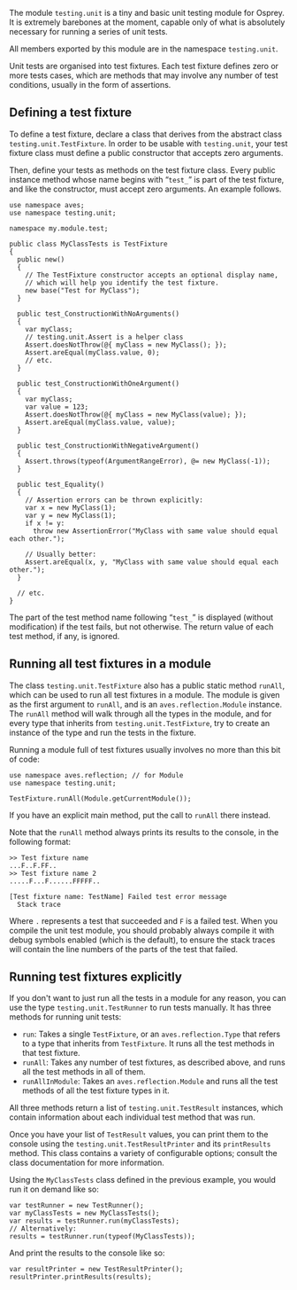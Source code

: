 The module `testing.unit` is a tiny and basic unit testing module for Osprey. It is extremely barebones at the moment, capable only of what is absolutely necessary for running a series of unit tests.

All members exported by this module are in the namespace `testing.unit`.

Unit tests are organised into test fixtures. Each test fixture defines zero or more tests cases, which are methods that may involve any number of test conditions, usually in the form of assertions.

## Defining a test fixture

To define a test fixture, declare a class that derives from the abstract class `testing.unit.TestFixture`. In order to be usable with `testing.unit`, your test fixture class must define a public constructor that accepts zero arguments.

Then, define your tests as methods on the test fixture class. Every public instance method whose name begins with “`test_`” is part of the test fixture, and like the constructor, must accept zero arguments. An example follows.

```
use namespace aves;
use namespace testing.unit;

namespace my.module.test;

public class MyClassTests is TestFixture
{
  public new()
  {
    // The TestFixture constructor accepts an optional display name,
    // which will help you identify the test fixture.
    new base("Test for MyClass");
  }

  public test_ConstructionWithNoArguments()
  {
    var myClass;
    // testing.unit.Assert is a helper class
    Assert.doesNotThrow(@{ myClass = new MyClass(); });
    Assert.areEqual(myClass.value, 0);
    // etc.
  }

  public test_ConstructionWithOneArgument()
  {
    var myClass;
    var value = 123;
    Assert.doesNotThrow(@{ myClass = new MyClass(value); });
    Assert.areEqual(myClass.value, value);
  }

  public test_ConstructionWithNegativeArgument()
  {
    Assert.throws(typeof(ArgumentRangeError), @= new MyClass(-1));
  }

  public test_Equality()
  {
    // Assertion errors can be thrown explicitly:
    var x = new MyClass(1);
    var y = new MyClass(1);
    if x != y:
      throw new AssertionError("MyClass with same value should equal each other.");

    // Usually better:
    Assert.areEqual(x, y, "MyClass with same value should equal each other.");
  }

  // etc.
}
```

The part of the test method name following “`test_`” is displayed (without modification) if the test fails, but not otherwise. The return value of each test method, if any, is ignored.

## Running all test fixtures in a module

The class `testing.unit.TestFixture` also has a public static method `runAll`, which can be used to run all test fixtures in a module. The module is given as the first argument to `runAll`, and is an `aves.reflection.Module` instance. The `runAll` method will walk through all the types in the module, and for every type that inherits from `testing.unit.TestFixture`, try to create an instance of the type and run the tests in the fixture.

Running a module full of test fixtures usually involves no more than this bit of code:

```
use namespace aves.reflection; // for Module
use namespace testing.unit;

TestFixture.runAll(Module.getCurrentModule());
```

If you have an explicit main method, put the call to `runAll` there instead.

Note that the `runAll` method always prints its results to the console, in the following format:

    >> Test fixture name
    ...F..F.FF..
    >> Test fixture name 2
    .....F...F......FFFFF..

    [Test fixture name: TestName] Failed test error message
      Stack trace

Where `.` represents a test that succeeded and `F` is a failed test. When you compile the unit test module, you should probably always compile it with debug symbols enabled (which is the default), to ensure the stack traces will contain the line numbers of the parts of the test that failed.

## Running test fixtures explicitly

If you don't want to just run all the tests in a module for any reason, you can use the type `testing.unit.TestRunner` to run tests manually. It has three methods for running unit tests:

* `run`: Takes a single `TestFixture`, or an `aves.reflection.Type` that refers to a type that inherits from `TestFixture`. It runs all the test methods in that test fixture.
* `runAll`: Takes any number of test fixtures, as described above, and runs all the test methods in all of them.
* `runAllInModule`: Takes an `aves.reflection.Module` and runs all the test methods of all the test fixture types in it.

All three methods return a list of `testing.unit.TestResult` instances, which contain information about each individual test method that was run.

Once you have your list of `TestResult` values, you can print them to the console using the `testing.unit.TestResultPrinter` and its `printResults` method. This class contains a variety of configurable options; consult the class documentation for more information.

Using the `MyClassTests` class defined in the previous example, you would run it on demand like so:

```
var testRunner = new TestRunner();
var myClassTests = new MyClassTests();
var results = testRunner.run(myClassTests);
// Alternatively:
results = testRunner.run(typeof(MyClassTests));
```

And print the results to the console like so:

```
var resultPrinter = new TestResultPrinter();
resultPrinter.printResults(results);
```

